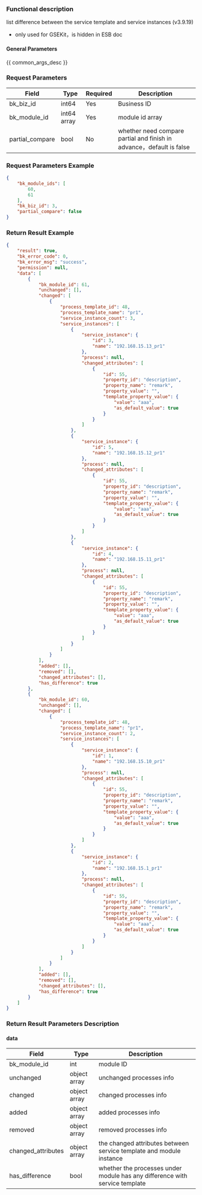 ### Functional description

list difference between the service template and service instances (v3.9.19)

- only used for GSEKit，is hidden in ESB doc

#### General Parameters

{{ common_args_desc }}

### Request Parameters

| Field      | Type      | Required | Description                                                  |
| ---------- | --------- | -------- | ------------------------------------------------------------ |
| bk_biz_id  | int64       | Yes      | Business ID                                                  |
|bk_module_id|int64 array|Yes|module id array|
|partial_compare|bool|No|whether need compare partial and finish in advance，default is false|

### Request Parameters Example

```json
{
    "bk_module_ids": [
        60,
        61
    ],
    "bk_biz_id": 3,
    "partial_compare": false
}
```

### Return Result Example

```json
{
    "result": true,
    "bk_error_code": 0,
    "bk_error_msg": "success",
    "permission": null,
    "data": [
        {
            "bk_module_id": 61,
            "unchanged": [],
            "changed": [
                {
                    "process_template_id": 48,
                    "process_template_name": "pr1",
                    "service_instance_count": 3,
                    "service_instances": [
                        {
                            "service_instance": {
                                "id": 3,
                                "name": "192.168.15.13_pr1"
                            },
                            "process": null,
                            "changed_attributes": [
                                {
                                    "id": 55,
                                    "property_id": "description",
                                    "property_name": "remark",
                                    "property_value": "",
                                    "template_property_value": {
                                        "value": "aaa",
                                        "as_default_value": true
                                    }
                                }
                            ]
                        },
                        {
                            "service_instance": {
                                "id": 5,
                                "name": "192.168.15.12_pr1"
                            },
                            "process": null,
                            "changed_attributes": [
                                {
                                    "id": 55,
                                    "property_id": "description",
                                    "property_name": "remark",
                                    "property_value": "",
                                    "template_property_value": {
                                        "value": "aaa",
                                        "as_default_value": true
                                    }
                                }
                            ]
                        },
                        {
                            "service_instance": {
                                "id": 4,
                                "name": "192.168.15.11_pr1"
                            },
                            "process": null,
                            "changed_attributes": [
                                {
                                    "id": 55,
                                    "property_id": "description",
                                    "property_name": "remark",
                                    "property_value": "",
                                    "template_property_value": {
                                        "value": "aaa",
                                        "as_default_value": true
                                    }
                                }
                            ]
                        }
                    ]
                }
            ],
            "added": [],
            "removed": [],
            "changed_attributes": [],
            "has_difference": true
        },
        {
            "bk_module_id": 60,
            "unchanged": [],
            "changed": [
                {
                    "process_template_id": 48,
                    "process_template_name": "pr1",
                    "service_instance_count": 2,
                    "service_instances": [
                        {
                            "service_instance": {
                                "id": 1,
                                "name": "192.168.15.10_pr1"
                            },
                            "process": null,
                            "changed_attributes": [
                                {
                                    "id": 55,
                                    "property_id": "description",
                                    "property_name": "remark",
                                    "property_value": "",
                                    "template_property_value": {
                                        "value": "aaa",
                                        "as_default_value": true
                                    }
                                }
                            ]
                        },
                        {
                            "service_instance": {
                                "id": 2,
                                "name": "192.168.15.1_pr1"
                            },
                            "process": null,
                            "changed_attributes": [
                                {
                                    "id": 55,
                                    "property_id": "description",
                                    "property_name": "remark",
                                    "property_value": "",
                                    "template_property_value": {
                                        "value": "aaa",
                                        "as_default_value": true
                                    }
                                }
                            ]
                        }
                    ]
                }
            ],
            "added": [],
            "removed": [],
            "changed_attributes": [],
            "has_difference": true
        }
    ]
}
```

### Return Result Parameters Description

#### data

| Field | Type  | Description       |
| ----- | ----- | ----------------- |
|bk_module_id|int|module ID|
|unchanged|object array|unchanged processes info|
|changed|object array|changed processes info|
|added|object array|added processes info|
|removed|object array|removed processes info|
|changed_attributes|object array|the changed attributes between service template and module instance|
|has_difference|bool|whether the processes under module has any difference with service template|
